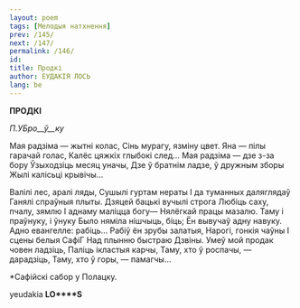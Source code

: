 ```yaml
---
layout: poem
tags: [Мелодыя натхнення]
prev: /145/
next: /147/
permalink: /146/
id: 
title: Продкі
author: ЕУДАКІЯ ЛОСЬ
lang: be
---
```



 
**ПРОДКІ**

_П.УБро__ў__ку_

Мая радзіма — жытні колас, Сінь мурагу, язміну цвет. Яна — пілы гарачай голас, Калёс цяжкіх глыбокі след... Мая радзіма — дзе з-за бору Ўзыходзіць месяц уначы, Дзе ў братнім ладзе, ў дружным зборы Жылі калісьці крывічы...

Валілі лес, аралі ляды, Сушылі гуртам нераты I да туманных даляглядаў Ганялі спраўныя плыты. Дзяцей бацькі вучылі строга Любіць саху, пчалу, зямлю I аднаму маліцца богу— Нялёгкай працы мазалю. Таму і праўнуку, і ўнуку Было няміла нішчыць, біць; Ён вывучаў адну навуку. Адно евангелле: рабіць... Рабіў ён зрубы залатыя, Нарогі, гонкія чаўны I сцены белыя СафіГ Над плынню быстраю Дзвіны. Умеў мой продак човен ладзіць, Паліць ікластыя карчы, Таму, хто ў роспачы, — дарадзіць, Таму, хто ў горы, — памагчы...

*Сафійскі сабор у Полацку.

yeudakia  **LO****S**
